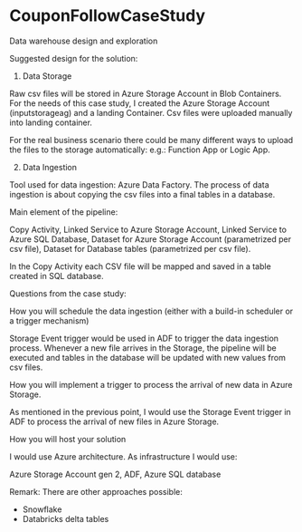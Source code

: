 # CouponFollowCaseStudy
Data warehouse design and exploration

Suggested design for the solution: 

1. Data Storage 

Raw csv files will be stored in Azure Storage Account in Blob Containers. 
For the needs of this case study, I created the Azure Storage Account (inputstorageag) and a landing Container.
Csv files were uploaded manually into landing container. 

For the real business scenario there could be many different ways to upload the files to the storage automatically: e.g.: Function App or Logic App.


2. Data Ingestion  

Tool used for data ingestion: Azure Data Factory. 
The process of data ingestion is about copying the csv files into a final tables in a database. 

Main element of the pipeline:

Copy Activity, 
Linked Service to Azure Storage Account, 
Linked Service to Azure SQL Database, 
Dataset for Azure Storage Account (parametrized per csv file), 
Dataset for Database tables (parametrized per csv file).  

In the Copy Activity each CSV file will be mapped and saved in a table created in SQL database.  


Questions from the case study:  

How you will schedule the data ingestion (either with a build-in scheduler or a trigger mechanism) 

Storage Event trigger would be used in ADF to trigger the data ingestion process. Whenever a new file arrives in the Storage, the pipeline will be executed and tables in the database will be updated with new values from csv files.  

How you will implement a trigger to process the arrival of new data in Azure Storage. 

As mentioned in the previous point, I would use the Storage Event trigger in ADF to process the arrival of new files in Azure Storage.  

How you will host your solution 

I would use Azure architecture. As infrastructure I would use:  

Azure Storage Account gen 2, ADF, Azure SQL database

Remark: 
There are other approaches possible: 
- Snowflake
- Databricks delta tables
